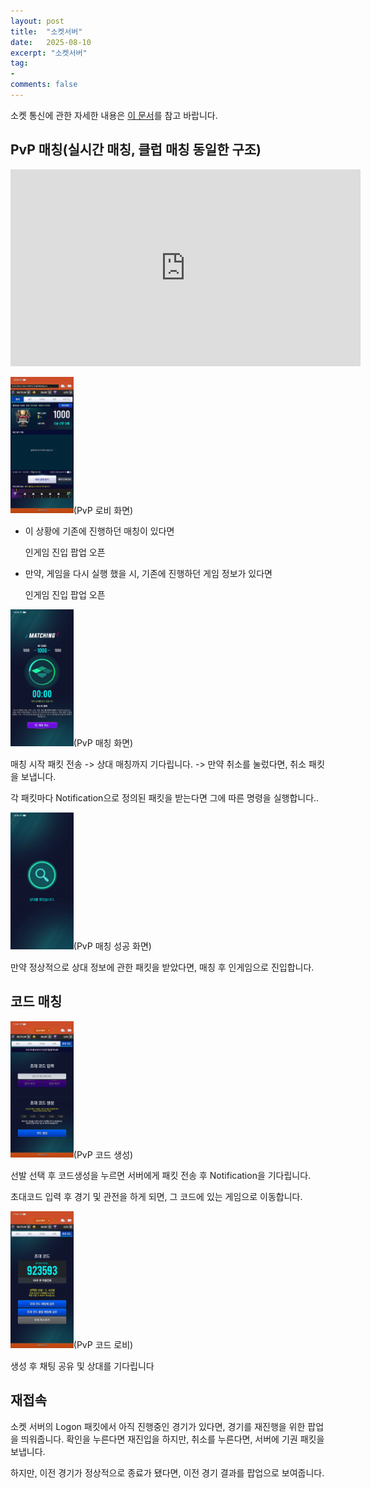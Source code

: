 ```yaml
---
layout: post
title:  "소켓서버"
date:   2025-08-10
excerpt: "소켓서버"
tag:
-
comments: false
---
```


소켓 통신에 관한 자세한 내용은 [이 문서](https://aszd0708.github.io/V25_Socket)를 참고 바랍니다.

## PvP 매칭(실시간 매칭, 클럽 매칭 동일한 구조)

<iframe width="560" height="315" src="https://www.youtube.com/watch?v=9d24yzq-zxM&t=59s" title="YouTube video player" frameborder="0" allow="accelerometer; autoplay; clipboard-write; encrypted-media; gyroscope; picture-in-picture" allowfullscreen></iframe>

<img src = "../assets/img/project/fortpolio/SocketServer/pvp_lobby.jpg" width="20%">(PvP 로비 화면)

- 이 상황에 기존에 진행하던 매칭이 있다면

    인게임 진입 팝업 오픈 

- 만약, 게임을 다시 실행 했을 시, 기존에 진행하던 게임 정보가 있다면

    인게임 진입 팝업 오픈

<img src = "../assets/img/project/fortpolio/SocketServer/pvp_matching.jpg" width="20%">(PvP 매칭 화면)

매칭 시작 패킷 전송 -> 상대 매칭까지 기다립니다. -> 만약 취소를 눌렀다면, 취소 패킷을 보냅니다.

각 패킷마다 Notification으로 정의된 패킷을 받는다면 그에 따른 명령을 실행합니다..

<img src = "../assets/img/project/fortpolio/SocketServer/pvp_matching_success.jpg" width="20%">(PvP 매칭 성공 화면)

만약 정상적으로 상대 정보에 관한 패킷을 받았다면, 매칭 후 인게임으로 진입합니다.

## 코드 매칭
<img src = "../assets/img/project/fortpolio/SocketServer/pvp_code_matching.jpg" width="20%">(PvP 코드 생성)

선발 선택 후 코드생성을 누르면 서버에게 패킷 전송 후 Notification을 기다립니다.

초대코드 입력 후 경기 및 관전을 하게 되면, 그 코드에 있는 게임으로 이동합니다.

<img src = "../assets/img/project/fortpolio/SocketServer/pvp_code_mathcing_code.jpg" width="20%">(PvP 코드 로비)

생성 후 채팅 공유 및 상대를 기다립니다

## 재접속
소켓 서버의 Logon 패킷에서 아직 진행중인 경기가 있다면, 경기를 재진행을 위한 팝업을 띄워줍니다. 확인을 누른다면 재진입을 하지만, 취소를 누른다면, 서버에 기권 패킷을 보냅니다.

하지만, 이전 경기가 정상적으로 종료가 됐다면, 이전 경기 결과를 팝업으로 보여줍니다.